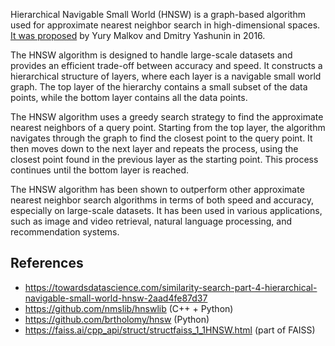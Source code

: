 Hierarchical Navigable Small World (HNSW) is a graph-based algorithm used for approximate nearest neighbor search in high-dimensional spaces. [It was proposed](https://arxiv.org/pdf/1603.09320.pdf) by Yury Malkov and Dmitry Yashunin in 2016.

The HNSW algorithm is designed to handle large-scale datasets and provides an efficient trade-off between accuracy and speed. It constructs a hierarchical structure of layers, where each layer is a navigable small world graph. The top layer of the hierarchy contains a small subset of the data points, while the bottom layer contains all the data points.

The HNSW algorithm uses a greedy search strategy to find the approximate nearest neighbors of a query point. Starting from the top layer, the algorithm navigates through the graph to find the closest point to the query point. It then moves down to the next layer and repeats the process, using the closest point found in the previous layer as the starting point. This process continues until the bottom layer is reached.

The HNSW algorithm has been shown to outperform other approximate nearest neighbor search algorithms in terms of both speed and accuracy, especially on large-scale datasets. It has been used in various applications, such as image and video retrieval, natural language processing, and recommendation systems.

## References

- https://towardsdatascience.com/similarity-search-part-4-hierarchical-navigable-small-world-hnsw-2aad4fe87d37
- https://github.com/nmslib/hnswlib (C++ + Python)
- https://github.com/brtholomy/hnsw (Python)
- https://faiss.ai/cpp_api/struct/structfaiss_1_1HNSW.html (part of FAISS)